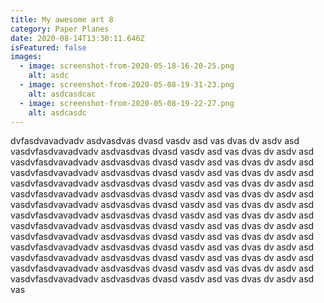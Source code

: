 ```yaml
---
title: My awesome art 8
category: Paper Planes
date: 2020-08-14T13:30:11.646Z
isFeatured: false
images:
  - image: screenshot-from-2020-05-18-16-20-25.png
    alt: asdc
  - image: screenshot-from-2020-05-08-19-31-23.png
    alt: asdcasdcac
  - image: screenshot-from-2020-05-08-19-22-27.png
    alt: asdcasdc
---
```

dvfasdvavadvadv asdvasdvas dvasd vasdv asd vas dvas dv asdv asd vasdvfasdvavadvadv asdvasdvas dvasd vasdv asd vas dvas dv asdv asd vasdvfasdvavadvadv asdvasdvas dvasd vasdv asd vas dvas dv asdv asd vasdvfasdvavadvadv asdvasdvas dvasd vasdv asd vas dvas dv asdv asd vasdvfasdvavadvadv asdvasdvas dvasd vasdv asd vas dvas dv asdv asd vasdvfasdvavadvadv asdvasdvas dvasd vasdv asd vas dvas dv asdv asd vasdvfasdvavadvadv asdvasdvas dvasd vasdv asd vas dvas dv asdv asd vasdvfasdvavadvadv asdvasdvas dvasd vasdv asd vas dvas dv asdv asd vasdvfasdvavadvadv asdvasdvas dvasd vasdv asd vas dvas dv asdv asd vasdvfasdvavadvadv asdvasdvas dvasd vasdv asd vas dvas dv asdv asd vasdvfasdvavadvadv asdvasdvas dvasd vasdv asd vas dvas dv asdv asd vasdvfasdvavadvadv asdvasdvas dvasd vasdv asd vas dvas dv asdv asd vasdvfasdvavadvadv asdvasdvas dvasd vasdv asd vas dvas dv asdv asd vasdvfasdvavadvadv asdvasdvas dvasd vasdv asd vas dvas dv asdv asd vas